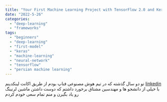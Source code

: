 ```yaml
---
title: "Your First Machine Learning Project with TensorFlow 2.0 and Keras"
date: "2022-5-26"
categories:
  - "deep-learning"
  - "frameworks"
tags:
  - "beginners"
  - "deep-learning"
  - "first-model"
  - "keras"
  - "machine-learning"
  - "neural-network"
  - "tensorflow"
  - "persian machine learning"
---
```


تو دو سال گذشته که در تیم هوش مصنوعی فناپ بودم از طریق اکانت لینکدینم
[linkedin](https://www.linkedin.com/in/behnam-hasanbeygi/)
با خیلی از دانشجو ها و مهندسین مشتاق برخورد داشتم که دوست داشتن ماشین لرنینگ رو یاد بگیرن و منم تمام سعی خودم کردم
